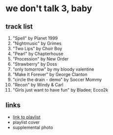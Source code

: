 # we don't talk 3, baby

## track list

1. "Spell" by Planet 1999
2. "Nightmusic" by Grimes
3. "Two Lips" by Choir Boy
4. "Pearl" by Chapterhouse
5. "Procession" by New Order
6. "Strawberry" by Doss
7. "only tomorrow" by my bloody valentine
8. "Make It Forever" by George Clanton
9. "circle the drain - demo" by Soccer Mommy
10. "Recon" by Windy & Carl
11. "Girls just want to have fun" by Bladee; Ecco2k

## links

- [link to playlist](https://open.spotify.com/playlist/6lz32RHknNu1OQR2idY4ex)
- playlist cover
- supplemental photo
